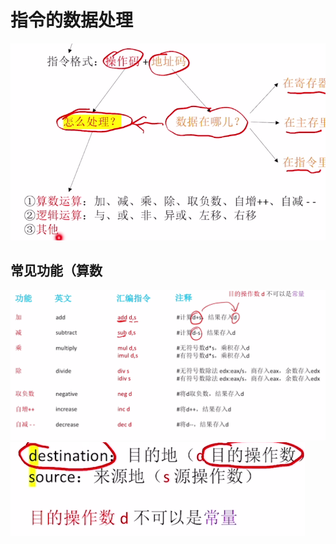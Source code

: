 

# 指令的数据处理
![输入图片说明](/imgs/2025-08-12/0YqhrzbjX0rTIWN0.png)

## 常见功能（算数
![输入图片说明](/imgs/2025-08-12/nYGIoMW9CPFrWAMa.png)
![输入图片说明](/imgs/2025-08-12/1mUg7au53R2OEYjh.png)
<!--stackedit_data:
eyJoaXN0b3J5IjpbLTQzMjA1MDg3MV19
-->